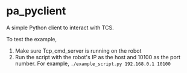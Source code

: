 # pa_pyclient
A simple Python client to interact with TCS.

To test the example,
1. Make sure Tcp_cmd_server is running on the robot
2. Run the script with the robot's IP as the host and 10100 as the port number. For example,
`./example_script.py 192.168.0.1 10100`
